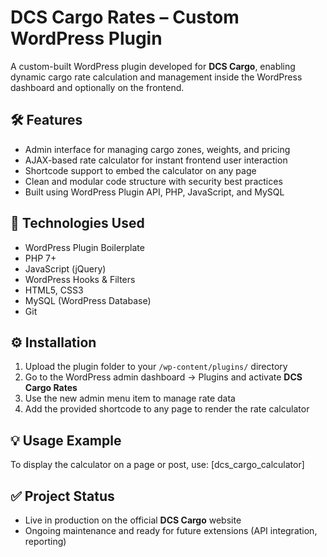 # DCS Cargo Rates – Custom WordPress Plugin

A custom-built WordPress plugin developed for **DCS Cargo**, enabling dynamic cargo rate calculation and management inside the WordPress dashboard and optionally on the frontend.

## 🛠️ Features

- Admin interface for managing cargo zones, weights, and pricing  
- AJAX-based rate calculator for instant frontend user interaction  
- Shortcode support to embed the calculator on any page  
- Clean and modular code structure with security best practices  
- Built using WordPress Plugin API, PHP, JavaScript, and MySQL  

## 📁 Technologies Used

- WordPress Plugin Boilerplate  
- PHP 7+  
- JavaScript (jQuery)  
- WordPress Hooks & Filters  
- HTML5, CSS3  
- MySQL (WordPress Database)  
- Git  

## ⚙️ Installation

1. Upload the plugin folder to your `/wp-content/plugins/` directory  
2. Go to the WordPress admin dashboard → Plugins and activate **DCS Cargo Rates**  
3. Use the new admin menu item to manage rate data  
4. Add the provided shortcode to any page to render the rate calculator  

## 💡 Usage Example

To display the calculator on a page or post, use:
[dcs_cargo_calculator]


## ✅ Project Status

- Live in production on the official **DCS Cargo** website  
- Ongoing maintenance and ready for future extensions (API integration, reporting)  
